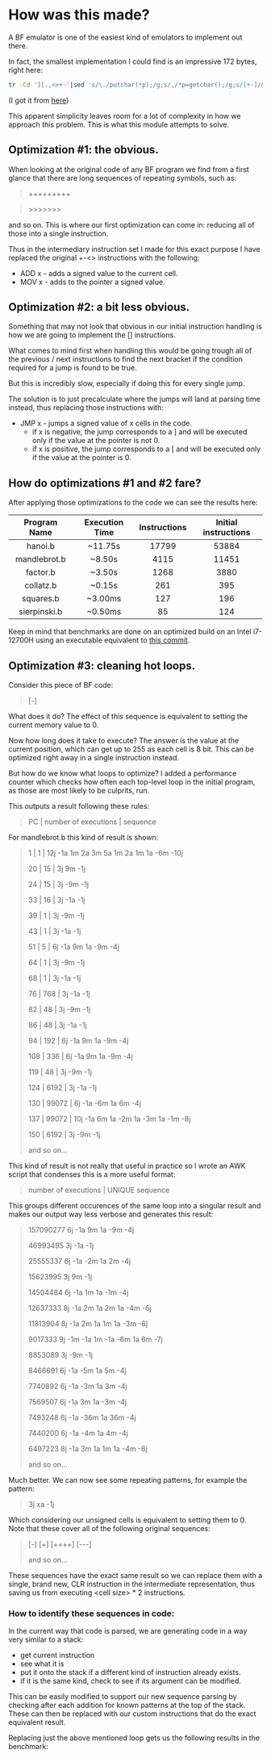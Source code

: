 # How was this made?

A BF emulator is one of the easiest kind of emulators to implement out there.

In fact, the smallest implementation I could find is an impressive 172 bytes, right here:

```sh
tr -Cd '][.,<>+-'|sed 's/\./putchar(*p);/g;s/,/*p=getchar();/g;s/[+-]/&&*p;/g;s/[<>]/&&p;/g;s/\[/while(*p){/g;y/]<>/}-+/;s/^/main(){int a[30000];int *p=a;/;s/$/}/'|cc -xc -
```

(I got it from [here](https://dpk.land/io/bfc))

This apparent simplicity leaves room for a lot of complexity in how we approach this problem. This is what this module attempts to solve.

## Optimization #1: the obvious.

When looking at the original code of any BF program we find from a first glance that there are long sequences of repeating symbols, such as:

> +++++++++

> \>\>\>\>\>\>\>

and so on. This is where our first optimization can come in: reducing all of those into a single instruction.

Thus in the intermediary instruction set I made for this exact purpose I have replaced the original +-\<\> instructions with the following:
- ADD x - adds a signed value to the current cell.
- MOV x - adds to the pointer a signed value.

## Optimization #2: a bit less obvious.

Something that may not look that obvious in our initial instruction handling is how we are going to implement the \[\] instructions.

What comes to mind first when handling this would be going trough all of the previous / next instructions to find the next bracket if the condition required for a jump is found to be true.

But this is incredibly slow, especially if doing this for every single jump.

The solution is to just precalculate where the jumps will land at parsing time instead, thus replacing those instructions with:
- JMP x - jumps a signed value of x cells in the code.
    - if x is negative, the jump corresponds to a \] and will be executed only if the value at the pointer is not 0.
    - if x is positive, the jump corresponds to a \[ and will be executed only if the value at the pointer is 0.

## How do optimizations #1 and #2 fare?

After applying those optimizations to the code we can see the results here:

| Program Name  | Execution Time | Instructions | Initial instructions |
| :-----------: | :------------: | :----------: | :------------------: |
| hanoi.b       | ~11.75s        | 17799        | 53884                |
| mandlebrot.b  | ~8.50s         | 4115         | 11451                |
| factor.b      | ~3.50s         | 1268         | 3880                 |
| collatz.b     | ~0.15s         | 261          | 395                  |
| squares.b     | ~3.00ms        | 127          | 196                  |
| sierpinski.b  | ~0.50ms        | 85           | 124                  |

Keep in mind that benchmarks are done on an optimized build on an Intel i7-12700H using an executable equivalent to [this commit](https://github.com/solomonarul/EBox/commit/bfb5e36f64ed3122c3d8c540906b3d4ea7551859).

## Optimization #3: cleaning hot loops.

Consider this piece of BF code:

> [-]

What does it do? The effect of this sequence is equivalent to setting the current memory value to 0.

Now how long does it take to execute? The answer is the value at the current position, which can get up to 255 as each cell is 8 bit. This can be optimized right away in a single instruction instead.

But how do we know what loops to optimize? I added a performance counter which checks how often each top-level loop in the initial program, as those are most likely to be culprits, run.

This outputs a result following these rules:

> PC | number of executions | sequence

For mandlebrot.b this kind of result is shown:

> 1 | 1 | 12j -1a 1m 2a 3m 5a 1m 2a 1m 1a -6m -10j 
>
> 20 | 15 | 3j 9m -1j 
>
> 24 | 15 | 3j -9m -1j 
>
> 33 | 16 | 3j -1a -1j 
>
> 39 | 1 | 3j -9m -1j 
>
> 43 | 1 | 3j -1a -1j 
>
> 51 | 5 | 6j -1a 9m 1a -9m -4j 
>
> 64 | 1 | 3j -9m -1j 
>
> 68 | 1 | 3j -1a -1j 
>
> 76 | 768 | 3j -1a -1j 
>
> 82 | 48 | 3j -9m -1j 
>
> 86 | 48 | 3j -1a -1j 
>
> 94 | 192 | 6j -1a 9m 1a -9m -4j 
>
> 108 | 336 | 6j -1a 9m 1a -9m -4j 
>
> 119 | 48 | 3j -9m -1j 
>
> 124 | 6192 | 3j -1a -1j 
>
> 130 | 99072 | 6j -1a -6m 1a 6m -4j 
>
> 137 | 99072 | 10j -1a 6m 1a -2m 1a -3m 1a -1m -8j 
>
> 150 | 6192 | 3j -9m -1j
>
> and so on... 

This kind of result is not really that useful in practice so I wrote an AWK script that condenses this is a more useful format:

> number of executions | UNIQUE sequence

This groups different occurences of the same loop into a singular result and makes our output way less verbose and generates this result:

> 157090277  6j -1a 9m 1a -9m -4j
>
> 46993495  3j -1a -1j
>
> 25555337  6j -1a -2m 1a 2m -4j
>
> 15623995  3j 9m -1j
>
> 14504484  6j -1a 1m 1a -1m -4j
>
> 12637333  8j -1a 2m 1a 2m 1a -4m -6j
>
> 11813904  8j -1a 2m 1a 1m 1a -3m -6j 
>
> 9017333  9j -1m -1a 1m -1a -6m 1a 6m -7j 
>
> 8853089  3j -9m -1j 
>
> 8466691  6j -1a -5m 1a 5m -4j 
>
> 7740892  6j -1a -3m 1a 3m -4j 
>
> 7569507  6j -1a 3m 1a -3m -4j 
>
> 7493248  6j -1a -36m 1a 36m -4j 
>
> 7440200  6j -1a -4m 1a 4m -4j 
>
> 6497223  8j -1a 3m 1a 1m 1a -4m -6j
>
> and so on...

Much better. We can now see some repeating patterns, for example the pattern:

> 3j xa -1j

Which considering our unsigned cells is equivalent to setting them to 0. Note that these cover all of the following original sequences:

> [-] [+] [++++] [---]
> 
> and so on...

These sequences have the exact same result so we can replace them with a single, brand new, CLR instruction in the intermediate representation, thus saving us from executing \<cell size\> * 2 instructions.

### How to identify these sequences in code:

In the current way that code is parsed, we are generating code in a way very similar to a stack:
- get current instruction
- see what it is
- put it onto the stack if a different kind of instruction already exists.
- if it is the same kind, check to see if its argument can be modified.

This can be easily modified to support our new sequence parsing by checking after each addition for known patterns at the top of the stack. These can then be replaced with our custom instructions that do the exact equivalent result.

Replacing just the above mentioned loop gets us the following results in the benchmark: